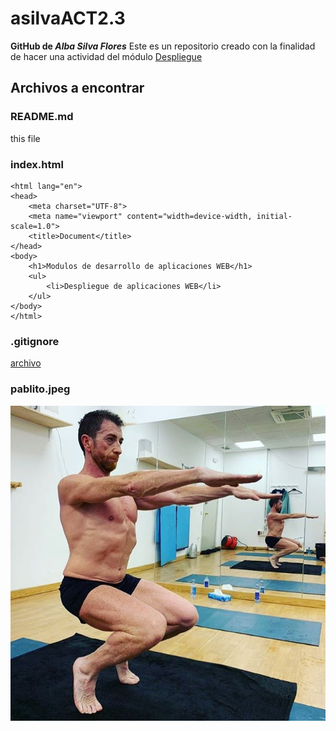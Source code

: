 # asilvaACT2.3
**GitHub de _Alba Silva Flores_**
Este es un repositorio creado con la finalidad de hacer una actividad del módulo 
[Despliegue](https://aules.edu.gva.es/fp/course/view.php?id=117670)
## Archivos a encontrar

### README.md
this file
### index.html
```<!DOCTYPE html>
<html lang="en">
<head>
    <meta charset="UTF-8">
    <meta name="viewport" content="width=device-width, initial-scale=1.0">
    <title>Document</title>
</head>
<body>
    <h1>Modulos de desarrollo de aplicaciones WEB</h1>
    <ul>
        <li>Despliegue de aplicaciones WEB</li>
    </ul>
</body>
</html>
```
### .gitignore
[archivo](https://github.com/asilvaDAW/asilvaACT2.3/blob/main/.gitignore)
### pablito.jpeg
![alt text](pablito.jpeg)
